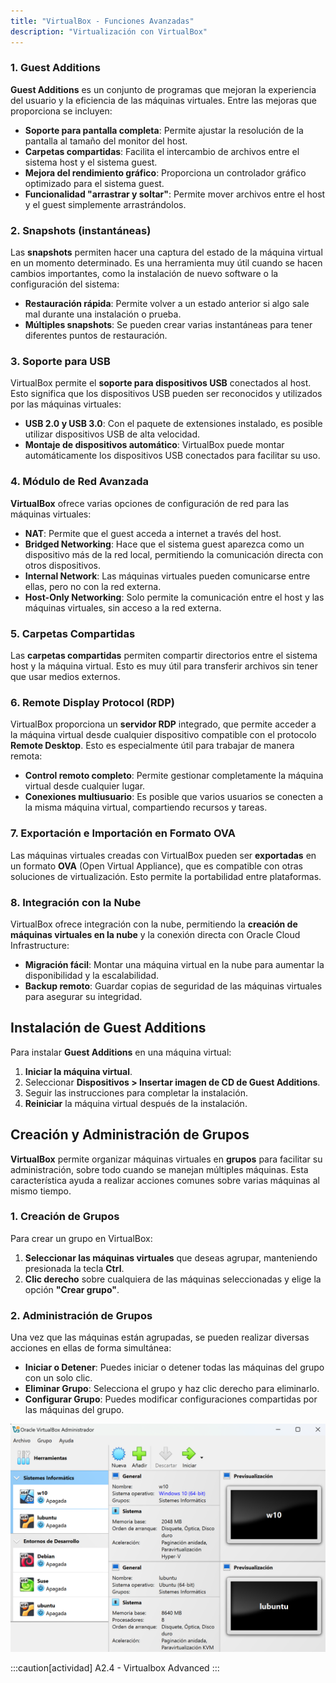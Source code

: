 ```yaml
---
title: "VirtualBox - Funciones Avanzadas"  
description: "Virtualización con VirtualBox"  
---
```


### 1. Guest Additions

**Guest Additions** es un conjunto de programas que mejoran la experiencia del usuario y la eficiencia de las máquinas virtuales. Entre las mejoras que proporciona se incluyen:

- **Soporte para pantalla completa**: Permite ajustar la resolución de la pantalla al tamaño del monitor del host.
- **Carpetas compartidas**: Facilita el intercambio de archivos entre el sistema host y el sistema guest.
- **Mejora del rendimiento gráfico**: Proporciona un controlador gráfico optimizado para el sistema guest.
- **Funcionalidad "arrastrar y soltar"**: Permite mover archivos entre el host y el guest simplemente arrastrándolos.

### 2. Snapshots (instantáneas)

Las **snapshots** permiten hacer una captura del estado de la máquina virtual en un momento determinado. Es una herramienta muy útil cuando se hacen cambios importantes, como la instalación de nuevo software o la configuración del sistema:

- **Restauración rápida**: Permite volver a un estado anterior si algo sale mal durante una instalación o prueba.
- **Múltiples snapshots**: Se pueden crear varias instantáneas para tener diferentes puntos de restauración.

### 3. Soporte para USB

VirtualBox permite el **soporte para dispositivos USB** conectados al host. Esto significa que los dispositivos USB pueden ser reconocidos y utilizados por las máquinas virtuales:

- **USB 2.0 y USB 3.0**: Con el paquete de extensiones instalado, es posible utilizar dispositivos USB de alta velocidad.
- **Montaje de dispositivos automático**: VirtualBox puede montar automáticamente los dispositivos USB conectados para facilitar su uso.

### 4. Módulo de Red Avanzada

**VirtualBox** ofrece varias opciones de configuración de red para las máquinas virtuales:

- **NAT**: Permite que el guest acceda a internet a través del host.
- **Bridged Networking**: Hace que el sistema guest aparezca como un dispositivo más de la red local, permitiendo la comunicación directa con otros dispositivos.
- **Internal Network**: Las máquinas virtuales pueden comunicarse entre ellas, pero no con la red externa.
- **Host-Only Networking**: Solo permite la comunicación entre el host y las máquinas virtuales, sin acceso a la red externa.

### 5. Carpetas Compartidas

Las **carpetas compartidas** permiten compartir directorios entre el sistema host y la máquina virtual. Esto es muy útil para transferir archivos sin tener que usar medios externos.

### 6. Remote Display Protocol (RDP)

VirtualBox proporciona un **servidor RDP** integrado, que permite acceder a la máquina virtual desde cualquier dispositivo compatible con el protocolo **Remote Desktop**. Esto es especialmente útil para trabajar de manera remota:

- **Control remoto completo**: Permite gestionar completamente la máquina virtual desde cualquier lugar.
- **Conexiones multiusuario**: Es posible que varios usuarios se conecten a la misma máquina virtual, compartiendo recursos y tareas.

### 7. Exportación e Importación en Formato OVA

Las máquinas virtuales creadas con VirtualBox pueden ser **exportadas** en un formato **OVA** (Open Virtual Appliance), que es compatible con otras soluciones de virtualización. Esto permite la portabilidad entre plataformas.

### 8. Integración con la Nube

VirtualBox ofrece integración con la nube, permitiendo la **creación de máquinas virtuales en la nube** y la conexión directa con Oracle Cloud Infrastructure:

- **Migración fácil**: Montar una máquina virtual en la nube para aumentar la disponibilidad y la escalabilidad.
- **Backup remoto**: Guardar copias de seguridad de las máquinas virtuales para asegurar su integridad.

## Instalación de Guest Additions

Para instalar **Guest Additions** en una máquina virtual:

1. **Iniciar la máquina virtual**.
2. Seleccionar **Dispositivos > Insertar imagen de CD de Guest Additions**.
3. Seguir las instrucciones para completar la instalación.
4. **Reiniciar** la máquina virtual después de la instalación.

## Creación y Administración de Grupos

**VirtualBox** permite organizar máquinas virtuales en **grupos** para facilitar su administración, sobre todo cuando se manejan múltiples máquinas. Esta característica ayuda a realizar acciones comunes sobre varias máquinas al mismo tiempo.

### 1. **Creación de Grupos**

Para crear un grupo en VirtualBox:
1. **Seleccionar las máquinas virtuales** que deseas agrupar, manteniendo presionada la tecla **Ctrl**.
2. **Clic derecho** sobre cualquiera de las máquinas seleccionadas y elige la opción **"Crear grupo"**.

### 2. **Administración de Grupos**

Una vez que las máquinas están agrupadas, se pueden realizar diversas acciones en ellas de forma simultánea:

- **Iniciar o Detener**: Puedes iniciar o detener todas las máquinas del grupo con un solo clic.
- **Eliminar Grupo**: Selecciona el grupo y haz clic derecho para eliminarlo.
- **Configurar Grupo**: Puedes modificar configuraciones compartidas por las máquinas del grupo.

![Grupos en virtualbox](../../../../assets/ut2/grupos.png)


:::caution[actividad]
A2.4 - Virtualbox Advanced
:::